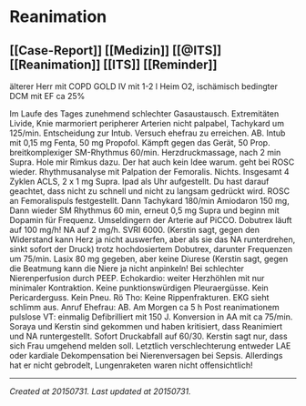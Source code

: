 # Reanimation
 [[Case-Report]] [[Medizin]] [[@ITS]] [[Reanimation]] [[ITS]] [[Reminder]] 
---



älterer Herr mit COPD GOLD IV mit 1-2 l Heim O2, ischämisch bedingter DCM mit EF ca 25%

Im Laufe des Tages zunehmend schlechter Gasaustausch. Extremitäten Livide, Knie marmoriert peripherer Arterien nicht palpabel, Tachykard um 125/min. Entscheidung zur Intub. Versuch ehefrau zu erreichen. AB. Intub mit 0,15 mg Fenta, 50 mg Propofol. Kämpft gegen das Gerät, 50 Prop. breitkomplexiger SM-Rhythmus 60/min. Herzdruckmassage, nach 2 min Supra. Hole mir Rimkus dazu. Der hat auch kein Idee warum. geht bei ROSC wieder. Rhythmusanalyse mit Palpation der Femoralis. Nichts. Insgesamt 4 Zyklen ACLS, 2 x 1 mg Supra. Ipad als Uhr aufgestellt. Du hast darauf geachtet, dass nicht zu schnell und nicht zu langsam gedrückt wird. ROSC an Femoralispuls festgestellt. Dann Tachykard 180/min Amiodaron 150 mg, Dann wieder SM Rhythmus 60 min, erneut 0,5 mg Supra und beginn mit Dopamin für Frequenz. Umseldingern der Arterie auf PiCCO. Dobutrex läuft auf 100 mg/h! NA auf 2 mg/h. SVRI 6000. (Kerstin sagt, gegen den Widerstand kann Herz ja nicht auswerfen, aber als sie das NA runterdrehen, sinkt sofort der Druck) trotz hochdosiertem Dobutrex, darunter Frequenzen um 75/min. Lasix 80 mg gegeben, aber keine Diurese (Kerstin sagt, gegen die Beatmung kann die Niere ja nicht anpinkeln! Bei schlechter Nierenperfusion durch PEEP. Echokardio: weiter Herzhöhlen mit nur minimaler Kontraktion. Keine punktionswürdigen Pleuraergüsse. Kein Pericarderguss. Kein Pneu. Rö Tho: Keine Rippenfrakturen. EKG sieht schlimm aus. Anruf Ehefrau: AB. Am Morgen ca 5 h Post reanimationem pulslose VT: einmalig Defibrilliert mit 150 J. Konversion in AA mit ca 75/min. Soraya und Kerstin sind gekommen und haben kritisiert, dass Reanimiert und NA runtergestellt. Sofort Druckabfall auf 60/30. Kerstin sagt nur, dass sich Frau umgehend melden soll.
Letztlich verschlechterung entweder LAE oder kardiale Dekompensation bei Nierenversagen bei Sepsis. Allerdings hat er nicht gebrodelt, Lungenraketen waren nicht offensichtlich!

---

_Created at 20150731._
_Last updated at 20150731._



